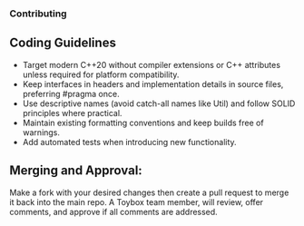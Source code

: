 ### Contributing

## Coding Guidelines
- Target modern C++20 without compiler extensions or C++ attributes unless required for platform compatibility.
- Keep interfaces in headers and implementation details in source files, preferring #pragma once.
- Use descriptive names (avoid catch-all names like Util) and follow SOLID principles where practical.
- Maintain existing formatting conventions and keep builds free of warnings.
- Add automated tests when introducing new functionality.

## Merging and Approval:
Make a fork with your desired changes then create a pull request to merge it back into the main repo. A Toybox team member, will review, offer comments, and approve if all comments are addressed.
